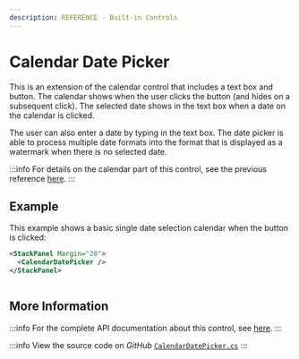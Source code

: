 ```yaml
---
description: REFERENCE - Built-in Controls
---
```


# Calendar Date Picker

This is an extension of the calendar control that includes a text box and button. The calendar shows when the user clicks the button (and hides on a subsequent click). The selected date shows in the text box when a date on the calendar is clicked.&#x20;

The user can also enter a date by typing in the text box. The date picker is able to process multiple date formats into the format that is displayed as a watermark when there is no selected date.

:::info
For details on the calendar part of this control, see the previous reference [here](./).
:::

## Example

This example shows a basic single date selection calendar when the button is clicked:

```xml
<StackPanel Margin="20">
  <CalendarDatePicker />
</StackPanel>
```

<img src='/img/gitbook-import/assets/calendardatepicker.gif' alt=''/>

## More Information

:::info
For the complete API documentation about this control, see [here](https://reference.avaloniaui.net/api/Avalonia.Controls/CalendarDatePicker/).
:::

:::info
View the source code on _GitHub_ [`CalendarDatePicker.cs`](https://github.com/AvaloniaUI/Avalonia/blob/master/src/Avalonia.Controls/CalendarDatePicker/CalendarDatePicker.cs)
:::

